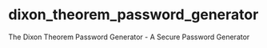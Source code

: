 # dixon_theorem_password_generator
The Dixon Theorem Password Generator - A Secure Password Generator
